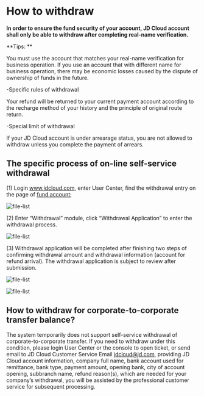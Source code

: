 # How to withdraw

**In order to ensure the fund security of your account, JD Cloud account shall only be able to withdraw after completing real-name verification.**

**Tips: **

You must use the account that matches your real-name verification for business operation. If you use an account that with different name for business operation, there may be economic losses caused by the dispute of ownership of funds in the future.

-Specific rules of withdrawal

Your refund will be returned to your current payment account according to the recharge method of your history and the principle of original route return.

-Special limit of withdrawal

If your JD Cloud account is under arrearage status, you are not allowed to withdraw unless you complete the payment of arrears.

## The specific process of on-line self-service withdrawal

(1) Login www.jdcloud.com, enter User Center, find the withdrawal entry on the page of [fund account](https://uc.jdcloud.com/cost/capital/capital-overview);

![file-list](https://github.com/jdcloudcom/cn/blob/edit/image/Charge/%E6%8F%90%E7%8E%B01.png)

(2) Enter “Withdrawal” module, click “Withdrawal Application” to enter the withdrawal process.

![file-list](https://github.com/jdcloudcom/cn/blob/edit/image/Charge/%E6%8F%90%E7%8E%B02.png)

(3) Withdrawal application will be completed after finishing two steps of confirming withdrawal amount and withdrawal information (account for refund arrival). The withdrawal application is subject to review after submission.

![file-list](https://github.com/jdcloudcom/cn/blob/edit/image/Charge/%E6%8F%90%E7%8E%B03.png)

![file-list](https://github.com/jdcloudcom/cn/blob/edit/image/Charge/%E6%8F%90%E7%8E%B04.png)

## How to withdraw for corporate-to-corporate transfer balance?
The system temporarily does not support self-service withdrawal of corporate-to-corporate transfer. If you need to withdraw under this condition, please login User Center or the console to open ticket, or send email to JD Cloud Customer Service Email jdcloud@jd.com, providing JD Cloud account information, company full name, bank account used for remittance, bank type, payment amount, opening bank, city of account opening, subbranch name, refund reason(s), which are needed for your company’s withdrawal, you will be assisted by the professional customer service for subsequent processing.

